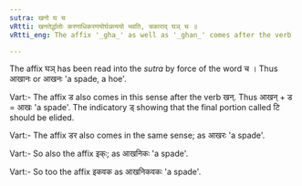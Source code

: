 ```yaml
---
sutra: खनो घ च
vRtti: खनतेर्द्धातोः करणाधिकरणयोर्घःप्रत्ययो भवति, चकाराद् घञ् च ॥
vRtti_eng: The affix '_gha_' as well as '_ghan_' comes after the verb '_khan_' (to dig), (when the word to be formed is an appellative related to the verb as instrument or location).

---
```

The affix घञ् has been read into the _sutra_ by force of the word च । Thus आखानः or आखनः 'a spade, a hoe'.

Vart:- The affix ड also comes in this sense after the verb खन्. Thus आखन् + ड = आखः 'a spade'. The indicatory ड् showing that the final portion called टि should be elided.

Vart:- The affix डर also comes in the same sense; as आखरः 'a spade'.

Vart:- So also the affix इक्ः; as आखनिकः 'a spade'.
 
Vart:- So too the affix इकवक as आखनिकवकः 'a spade'.